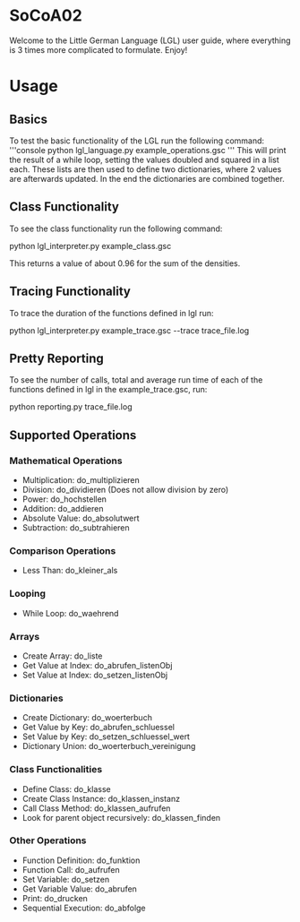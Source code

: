 # SoCoA02
Welcome to the Little German Language (LGL) user guide, where everything is 3 times more complicated to formulate. Enjoy!

# Usage
## Basics
To test the basic functionality of the LGL run the following command:
'''console
python lgl_language.py example_operations.gsc
'''
This will print the result of a while loop, setting the values doubled and squared in a list each. 
These lists are then used to define two dictionaries, where 2 values are afterwards updated. In the end the dictionaries are combined together.

## Class Functionality
To see the class functionality run the following command:

python lgl_interpreter.py example_class.gsc 

This returns a value of about 0.96 for the sum of the densities.

## Tracing Functionality
To trace the duration of the functions defined in lgl run:

python lgl_interpreter.py example_trace.gsc --trace trace_file.log


## Pretty Reporting
To see the number of calls, total and average run time of each of the functions defined in lgl in the example_trace.gsc, run:

python reporting.py trace_file.log

## Supported Operations 
### Mathematical Operations
- Multiplication: do_multiplizieren
- Division: do_dividieren (Does not allow division by zero)
- Power: do_hochstellen
- Addition: do_addieren
- Absolute Value: do_absolutwert
- Subtraction: do_subtrahieren

### Comparison Operations
- Less Than: do_kleiner_als

### Looping
- While Loop: do_waehrend

### Arrays
- Create Array: do_liste
- Get Value at Index: do_abrufen_listenObj
- Set Value at Index: do_setzen_listenObj

### Dictionaries
- Create Dictionary: do_woerterbuch
- Get Value by Key: do_abrufen_schluessel
- Set Value by Key: do_setzen_schluessel_wert
- Dictionary Union: do_woerterbuch_vereinigung

### Class Functionalities
- Define Class: do_klasse
- Create Class Instance: do_klassen_instanz
- Call Class Method: do_klassen_aufrufen
- Look for parent object recursively: do_klassen_finden

### Other Operations
- Function Definition: do_funktion
- Function Call: do_aufrufen
- Set Variable: do_setzen
- Get Variable Value: do_abrufen
- Print: do_drucken
- Sequential Execution: do_abfolge
